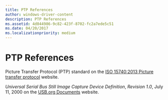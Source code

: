 ```yaml
---
title: PTP References
author: windows-driver-content
description: PTP References
ms.assetid: 4d044986-9c82-423f-8702-fc2a7ede5c51
ms.date: 04/20/2017
ms.localizationpriority: medium
---
```


# PTP References

Picture Transfer Protocol (PTP) standard on the [ISO 15740:2013 Picture transfer protocol](http://go.microsoft.com/fwlink/p/?LinkId=517024) website.

*Universal Serial Bus Still Image Capture Device Definition*, *Revision 1.0*, July 11, 2000 on the [USB.org Documents](http://go.microsoft.com/fwlink/p/?LinkId=517016) website.

 

 


